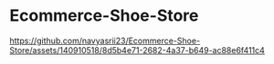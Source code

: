 # Ecommerce-Shoe-Store

https://github.com/navyasrii23/Ecommerce-Shoe-Store/assets/140910518/8d5b4e71-2682-4a37-b649-ac88e6f411c4

